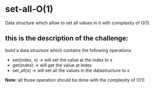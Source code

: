 # set-all-O(1)

Data structure which allow to set all values in it with complexity of O(1).

## this is the description of the challenge:

build a data structure which contains the following operations<br  />

- set(index, x) -> will set the value at the index to x
- get(index) -> will get the value at index
- set_all(x) -> will set all the values in the datastructure to x<br  />

**Note:** all those operation should be done with the complexity of O(1)
